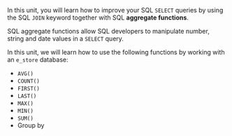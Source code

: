 In this unit, you will learn how to improve your SQL `SELECT` queries by using the SQL `JOIN` keyword together with SQL __aggregate functions__. 

SQL aggregate functions allow SQL developers to manipulate number, string and date values in a `SELECT` query. 

In this unit, we will learn how to use the following functions by working with an `e_store` database:

- `AVG()`
- `COUNT()`
- `FIRST()`
- `LAST()`
- `MAX()`
- `MIN()`
- `SUM()`
- Group by